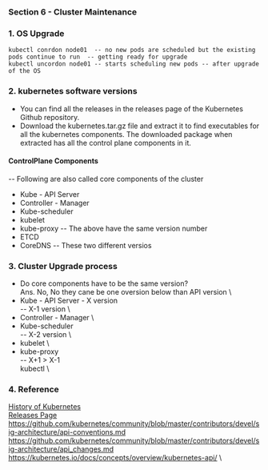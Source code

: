 ### Section 6 - Cluster Maintenance 
### 1. OS Upgrade
``` kubectl drain node01  -- evicts all the pods running on the node and not schedule any new pods  -- used before the upgrading OS
kubectl conrdon node01  -- no new pods are scheduled but the existing pods continue to run  -- getting ready for upgrade
kubectl uncordon node01 -- starts scheduling new pods -- after upgrade of the OS
```
### 2. kubernetes software versions
* You can find all the releases in the releases page of the Kubernetes Github repository.
* Download the kubernetes.tar.gz file and extract it to find executables for all the kubernetes components. The downloaded package when extracted has all the control plane components in it.
#### ControlPlane Components
-- Following are also called core components of the cluster
* Kube - API Server
* Controller - Manager
* Kube-scheduler
* kubelet
* kube-proxy
-- The above have the same version number
* ETCD 
* CoreDNS 
-- These two different versios
### 3. Cluster Upgrade process
* Do core components have to be the same version? \
Ans. No, No they cane be one oversion below than API version \
* Kube - API Server  - X version \
-- X-1 version \
* Controller - Manager \ 
* Kube-scheduler  \
-- X-2 version \
* kubelet  \
* kube-proxy \
-- X+1 > X-1 \
kubectl \



### 4. Reference

[History of Kubernetes](https://blog.risingstack.com/the-history-of-kubernetes/) \
[Releases Page](https://github.com/kubernetes/kubernetes/releases/) \
https://github.com/kubernetes/community/blob/master/contributors/devel/sig-architecture/api-conventions.md \
https://github.com/kubernetes/community/blob/master/contributors/devel/sig-architecture/api_changes.md \
https://kubernetes.io/docs/concepts/overview/kubernetes-api/ \



